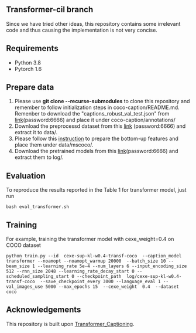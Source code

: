 ## Transformer-cil branch
Since we have tried other ideas, this repository contains some irrelevant code and thus causing the implementation is not very concise.

## Requirements
- Python 3.8
- Pytorch 1.6

## Prepare data
1. Please use **git clone --recurse-submodules** to clone this repository and remember to follow initialization steps in coco-caption/README.md. Remenber to download the "captions_robust_val_test.json" from [link](https://pan.baidu.com/s/1zt9LhEqrWM-dJkQ5mrG5VQ)(password:6666) and place it under coco-caption/annotations/
2. Download the preprocessd dataset from this [link](https://pan.baidu.com/s/1rGX-18JJGq9WmDCZ_saidw) 
(password:6666) and extract it to data/.
3. Please follow this [instruction](https://github.com/ruotianluo/self-critical.pytorch/blob/master/data/README.md#convert-from-peteanderson80s-original-file) to prepare the bottom-up features and place them under data/mscoco/.
4. Download the pretrained models from this [link](https://pan.baidu.com/s/1L_S0vJugCFeg1Zj9v_GgiQ)(password:6666) and extract them to log/.

## Evaluation
To reproduce the results reported in the Table 1 for transformer model, just run

```
bash eval_transformer.sh
```

## Training
For example, training the transformer model with cexe_weight=0.4 on COCO dataset
```
python train.py --id  cexe-sup-kl-w0.4-transf-coco  --caption_model transformer --noamopt --noamopt_warmup 20000  --batch_size 10 --beam_size 1 --learning_rate 5e-4 --num_layers 6 --input_encoding_size 512 --rnn_size 2048 --learning_rate_decay_start 0 --scheduled_sampling_start 0 --checkpoint_path  log/cexe-sup-kl-w0.4-transf-coco  --save_checkpoint_every 3000 --language_eval 1 --val_images_use 5000 --max_epochs 15  --cexe_weight  0.4  --dataset  coco
```

## Acknowledgements
This repository is built upon [Transformer_Captioning](https://github.com/ruotianluo/Transformer_Captioning).

